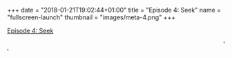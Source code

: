 +++
date = "2018-01-21T19:02:44+01:00"
title = "Episode 4: Seek"
name = "fullscreen-launch"
thumbnail = "images/meta-4.png"
+++

<div id="fullscreen-launch-content" class="center-page no-nav">
  <div class="inner">
    <div class="rounded-logo"></div>
      <div class="circle">
        <a href="/episode-4" >
      </div>
      <!-- <div class="rounded-enter"></div> -->
    </a>
    <a class="title" href="/episode-4" >
    <p>Episode 4: Seek</p>
      <!-- <img src="/images/Episode-3-title.svg"> -->
      <!-- <h1 class="headline-style-1">Episode 1: Miscommunication</h1> -->
    </a>
  </div>
</div>
<div id="launchpage-scrolling-text">
  <marquee direction="left">"No technology exists outside of the social conditions they were born under"</marquee>
  <marquee direction="right">"You don't know what you're looking for?"</marquee>
</div>


